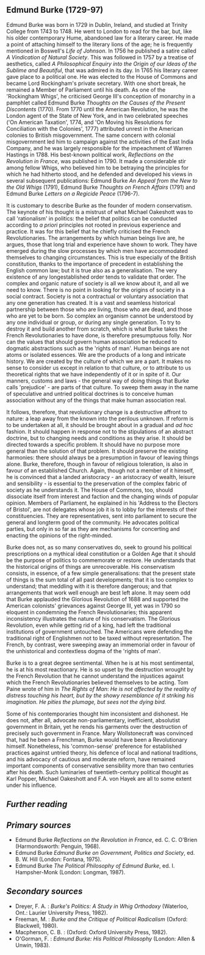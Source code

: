 ## **Edmund Burke (1729-97)**

Edmund Burke was born in 1729 in Dublin, Ireland, and studied at Trinity College from 1743 to 1748. He went to London to read for the bar, but, like his older contemporary Hume, abandoned law for a literary career. He made a point of attaching himself to the literary lions of the age; he is frequently mentioned in Boswell's *Life of Johnson*. In 1756 he published a satire called *A Vindication of Natural Society*. This was followed in 1757 by a treatise of aesthetics, called *A Philosophical Enquiry into the Origin of our Ideas of the Sublime and Beautiful*, that was admired in its day. In 1765 his literary career gave place to a political one. He was elected to the House of Commons and became Lord Rockingham's private secretary. With one short break, he remained a Member of Parliament until his death. As one of the 'Rockingham Whigs', he criticised George III's conception of monarchy in a pamphlet called Edmund Burke *Thoughts on the Causes of the Present Discontents* (1770). From 1770 until the American Revolution, he was the London agent of the State of New York, and in two celebrated speeches ('On American Taxation', 1774, and 'On Moving his Resolutions for Conciliation with the Colonies', 1777) attributed unrest in the American colonies to British misgovernment. The same concern with colonial misgovernment led him to campaign against the activities of the East India Company, and he was largely responsible for the impeachment of Warren Hastings in 1788. His best-known political work, *Reflections on the Revolution in France*, was published in 1790. It made a considerable stir among fellow Whigs, who believed him to be betraying the principles for which he had hitherto stood, and he defended and developed his views in several subsequent publications: Edmund Burke *An Appeal from the New to the Old Whigs* (1791), Edmund Burke *Thoughts on French Affairs* (1791) and Edmund Burke *Letters on a Regicide Peace* (1796-7).

It is customary to describe Burke as the founder of modern conservatism. The keynote of his thought is a mistrust of what Michael Oakeshott was to call 'rationalism' in politics: the belief that politics can be conducted according to *a priori* principles not rooted in previous experience and practice. It was for this belief that he chiefly criticised the French Revolutionaries. The arrangements by which human beings live are, he argues, those that long trial and experience have shown to work. They have emerged during the slow processes by which men have accommodated themselves to changing circumstances. This is true especially of the British constitution, thanks to the importance of precedent in establishing the English common law; but it is true also as a generalisation. The very existence of any longestablished order tends to validate that order. The complex and organic nature of society is all we know about it, and all we need to know. There is no point in looking for the origins of society in a social contract. Society is not a contractual or voluntary association that any one generation has created. It is a vast and seamless historical partnership between those who are living, those who are dead, and those who are yet to be born. So complex an organism cannot be understood by any one individual or group, or during any single generation. To try to destroy it and build another from scratch, which is what Burke takes the French Revolutionaries to have done, is therefore presumptuous folly. Nor can the values that should govern human association be reduced to dogmatic abstractions such as the 'rights of man'. Human beings are not atoms or isolated essences. We are the products of a long and intricate history. We are created by the culture of which we are a part. It makes no sense to consider us except in relation to that culture, or to attribute to us theoretical rights that we have independently of it or in spite of it. Our manners, customs and laws - the general way of doing things that Burke calls 'prejudice' - are parts of that culture. To sweep them away in the name of speculative and untried political doctrines is to conceive human association without any of the things that make human association real.

It follows, therefore, that revolutionary change is a destructive affront to nature: a leap away from the known into the perilous unknown. If reform is to be undertaken at all, it should be brought about in a gradual and *ad hoc* fashion. It should happen in response not to the stipulations of an abstract doctrine, but to changing needs and conditions as they arise. It should be directed towards a specific problem. It should have no purpose more general than the solution of that problem. It should preserve the existing harmonies: there should always be a presumption in favour of leaving things alone. Burke, therefore, though in favour of religious toleration, is also in favour of an established Church. Again, though not a member of it himself, he is convinced that a landed aristocracy - an aristocracy of wealth, leisure and sensibility - is essential to the preservation of the complex fabric of society as he understands it. The House of Commons, too, should dissociate itself from interest and faction and the changing winds of popular opinion. Members of Parliament, he explained in his 'Address to the Electors of Bristol', are not delegates whose job it is to lobby for the interests of their constituencies. They are representatives, sent into parliament to secure the general and longterm good of the community. He advocates political parties, but only in so far as they are mechanisms for concerting and enacting the opinions of the right-minded.

Burke does not, as so many conservatives do, seek to ground his political prescriptions on a mythical ideal constitution or a Golden Age that it should be the purpose of politics to commemorate or restore. He understands that the historical origins of things are unrecoverable. His conservatism consists, in essence, of a few simple generalisations: that the present state of things is the sum total of all past developments; that it is too complex to understand; that meddling with it is therefore dangerous; and that arrangements that work well enough are best left alone. It may seem odd that Burke applauded the Glorious Revolution of 1688 and supported the American colonists' grievances against George III, yet was in 1790 so eloquent in condemning the French Revolutionaries; this apparent inconsistency illustrates the nature of his conservatism. The Glorious Revolution, even while getting rid of a king, had left the traditional institutions of government untouched. The Americans were defending the traditional right of Englishmen not to be taxed without representation. The French, by contrast, were sweeping away an immemorial order in favour of the unhistorical and contextless dogma of the 'rights of man'.

Burke is to a great degree sentimental. When he is at his most sentimental, he is at his most reactionary. He is so upset by the destruction wrought by the French Revolution that he cannot understand the injustices against which the French Revolutionaries believed themselves to be acting. Tom Paine wrote of him in *The Rights of Man*: *He is not affected by the reality of distress touching his heart, but by the showy resemblance of it striking his imagination. He pities the plumage, but sees not the dying bird.*

Some of his contemporaries thought him inconsistent and dishonest. He does not, after all, advocate non-parliamentary, inefficient, absolutist government in Britain, yet he rends his garments over the destruction of precisely such government in France. Mary Wollstonecraft was convinced that, had he been a Frenchman, Burke would have been a Revolutionary himself. Nonetheless, his 'common-sense' preference for established practices against untried theory, his defence of local and national traditions, and his advocacy of cautious and moderate reform, have remained important components of conservative sensibility more than two centuries after his death. Such luminaries of twentieth-century political thought as Karl Popper, Michael Oakeshott and F.A. von Hayek are all to some extent under his influence.

## *Further reading*

## *Primary sources*

- Edmund Burke *Reflections on the Revolution in France*, ed. C. C. O'Brien (Harmondsworth: Penguin, 1968).
- Edmund Burke *Edmund Burke on Government, Politics and Society*, ed. B. W. Hill (London: Fontana, 1975).
- Edmund Burke *The Political Philosophy of Edmund Burke*, ed. I. Hampsher-Monk (London: Longman, 1987).

## *Secondary sources*

- Dreyer, F. A. : *Burke's Politics: A Study in Whig Orthodoxy* (Waterloo, Ont.: Laurier University Press, 1982).
- Freeman, M. : *Burke and the Critique of Political Radicalism* (Oxford: Blackwell, 1980).
- Macpherson, C. B. : (Oxford: Oxford University Press, 1982).
- O'Gorman, F. : *Edmund Burke: His Political Philosophy* (London: Allen & Unwin, 1983).